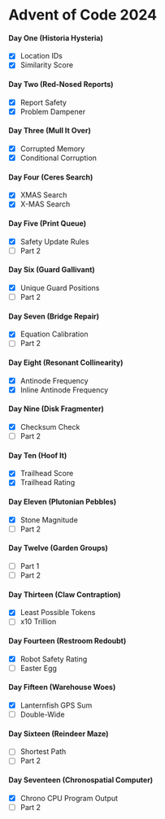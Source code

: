 # Advent of Code 2024

#### Day One (Historia Hysteria)
- [x] Location IDs
- [x] Similarity Score

#### Day Two (Red-Nosed Reports)
- [x] Report Safety
- [x] Problem Dampener

#### Day Three (Mull It Over)
- [x] Corrupted Memory
- [x] Conditional Corruption

#### Day Four (Ceres Search)
- [x] XMAS Search
- [x] X-MAS Search

#### Day Five (Print Queue)
- [x] Safety Update Rules
- [ ] Part 2

#### Day Six (Guard Gallivant)
- [x] Unique Guard Positions
- [ ] Part 2

#### Day Seven (Bridge Repair)
- [x] Equation Calibration
- [ ] Part 2

#### Day Eight (Resonant Collinearity)
- [x] Antinode Frequency
- [x] Inline Antinode Frequency

#### Day Nine (Disk Fragmenter)
- [x] Checksum Check
- [ ] Part 2

#### Day Ten (Hoof It)
- [x] Trailhead Score
- [x] Trailhead Rating

#### Day Eleven (Plutonian Pebbles)
- [x] Stone Magnitude
- [ ] Part 2

#### Day Twelve (Garden Groups)
- [ ] Part 1
- [ ] Part 2

#### Day Thirteen (Claw Contraption)
- [x] Least Possible Tokens
- [ ] x10 Trillion

#### Day Fourteen (Restroom Redoubt)
- [x] Robot Safety Rating
- [ ] Easter Egg

#### Day Fifteen (Warehouse Woes)
- [x] Lanternfish GPS Sum
- [ ] Double-Wide 

#### Day Sixteen (Reindeer Maze)
- [ ] Shortest Path
- [ ] Part 2

#### Day Seventeen (Chronospatial Computer)
- [x] Chrono CPU Program Output
- [ ] Part 2
